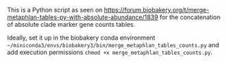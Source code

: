 This is a Python script as seen on https://forum.biobakery.org/t/merge-metaphlan-tables-py-with-absolute-abundance/1839 for the concatenation of absolute clade marker gene counts tables.

Ideally, set it up in the biobakery conda environment `~/miniconda3/envs/biobakery3/bin/merge_metaphlan_tables_counts.py` and add execution permissions `chmod +x merge_metaphlan_tables_counts.py`.
